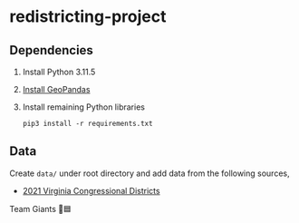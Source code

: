 # redistricting-project
## Dependencies
1. Install Python 3.11.5
2. [Install GeoPandas](https://geopandas.org/en/stable/getting_started/install.html)
3. Install remaining Python libraries
   
   `pip3 install -r requirements.txt`

## Data
Create `data/` under root directory and add data from the following sources,
- [2021 Virginia Congressional Districts](https://redistrictingdatahub.org/dataset/2021-virginia-congressional-districts-approved-plan/)
  
Team Giants 🗽🟦
